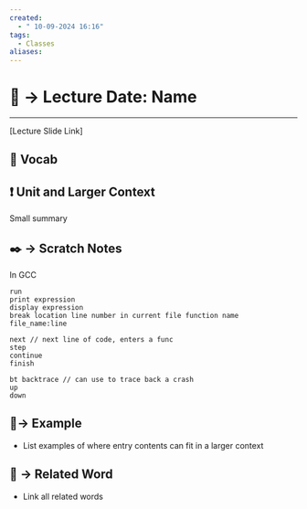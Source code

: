 ```yaml
---
created:
  - " 10-09-2024 16:16"
tags:
  - Classes
aliases:
---
```


# 📗 -> Lecture Date: Name
---
[Lecture Slide Link]

## 🎤 Vocab


## ❗ Unit and Larger Context
Small summary

## ✒️ -> Scratch Notes
In GCC
```
run
print expression
display expression
break location line number in current file function name file_name:line

next // next line of code, enters a func
step
continue
finish

bt backtrace // can use to trace back a crash
up 
down
```


## 🧪-> Example
- List examples of where entry contents can fit in a larger context

## 🔗 -> Related Word
- Link all related words

